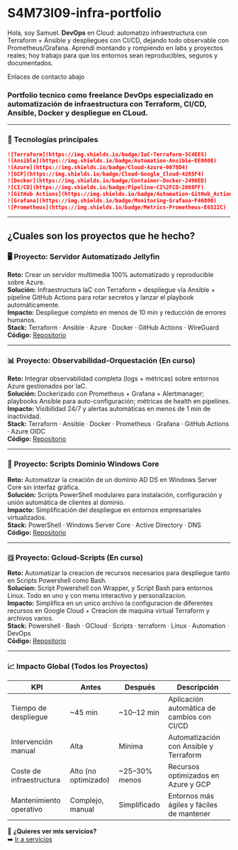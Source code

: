 

# S4M73l09-infra-portfolio

Hola, soy Samuel. **DevOps** en Cloud: automatizo infraestructura con Terraform + Ansible y despliegues con CI/CD, dejando todo observable con Prometheus/Grafana.
Aprendí montando y rompiendo en labs y proyectos reales; hoy trabajo para que los entornos sean reproducibles, seguros y documentados.

<p data-contact> Enlaces de contacto abajo </p>

### Portfolio tecnico como freelance DevOps especializado en automatización de infraestructura con **Terraform**, **CI/CD**, **Ansible**, **Docker** y despliegue en **CLoud**.
-------------------------------------------------------

### 🧰 Tecnologías principales
```md
![Terraform](https://img.shields.io/badge/IaC-Terraform-5C4EE5)
![Ansible](https://img.shields.io/badge/Automation-Ansible-EE0000)
![Azure](https://img.shields.io/badge/Cloud-Azure-0078D4)
![GCP](https://img.shields.io/badge/Cloud-Google_Cloud-4285F4)
![Docker](https://img.shields.io/badge/Container-Docker-2496ED)
![CI/CD](https://img.shields.io/badge/Pipeline-CI%2FCD-2088FF)
![GitHub Actions](https://img.shields.io/badge/Automation-GitHub_Actions-2088FF)
![Grafana](https://img.shields.io/badge/Monitoring-Grafana-F46800)
![Prometheus](https://img.shields.io/badge/Metrics-Prometheus-E6522C)
```
---

## ¿Cuales son los proyectos que he hecho?

### 🖥️ Proyecto: Servidor Automatizado Jellyfin

**Reto:** Crear un servidor multimedia 100% automatizado y reproducible sobre Azure.  
**Solución:** Infraestructura IaC con Terraform + despliegue vía Ansible + pipeline GitHub Actions para rotar secretos y lanzar el playbook automáticamente.  
**Impacto:** Despliegue completo en menos de 10 min y reducción de errores humanos.  
**Stack:** Terraform · Ansible · Azure · Docker · GitHub Actions · WireGuard  
**Código:** [Repositorio](https://github.com/S4M73l09/ProyectoServer)

---

### 📊 Proyecto: Observabilidad-Orquestación (En curso)

**Reto:** Integrar observabilidad completa (logs + métricas) sobre entornos Azure gestionados por IaC.  
**Solución:** Dockerizado con Prometheus + Grafana + Alertmanager; playbooks Ansible para auto-configuración; métricas de health en pipelines.  
**Impacto:** Visibilidad 24/7 y alertas automáticas en menos de 1 min de inactividad.  
**Stack:** Terraform · Ansible · Docker · Prometheus · Grafana · GitHub Actions · Azure OIDC  
**Código:** [Repositorio](https://github.com/S4M73l09/Obversabilidad-Obversility)

---

### 🧱 Proyecto: Scripts Dominio Windows Core

**Reto:** Automatizar la creación de un dominio AD DS en Windows Server Core sin interfaz gráfica.  
**Solución:** Scripts PowerShell modulares para instalación, configuración y unión automática de clientes al dominio.  
**Impacto:** Simplificación del despliegue en entornos empresariales virtualizados.  
**Stack:** PowerShell · Windows Server Core · Active Directory · DNS  
**Código:** [Repositorio](https://github.com/S4M73l09/scripts-guia-windows)

---

### 🇬 Proyecto: Gcloud-Scripts (En curso)

**Reto:** Automatizar la creacion de recursos necesarios para despliegue tanto en Scripts Powershell como Bash.  
**Solucion:** Script Powershell con Wrapper, y Script Bash para entornos Linux. Todo en uno y con menu interactivo y personalizacion.  
**Impacto:** Simplifica en un unico archivo la configuracion de diferentes recursos en Google Cloud + Creacion de maquina virtual Terraform y archivos varios.  
**Stack:** Powershell · Bash · GCloud · Scripts · terraform · Linux · Automation · DevOps  
**Código:** [Repositorio](https://github.com/S4M73l09/Gcloud-Script)  

---  

### 📈 Impacto Global (Todos los Proyectos)

| KPI | Antes | Después | Descripción |
|------|--------|----------|--------------|
| Tiempo de despliegue | ~45 min | ~10–12 min | Aplicación automática de cambios con CI/CD |
| Intervención manual | Alta | Mínima | Automatización con Ansible y Terraform |
| Coste de infraestructura | Alto (no optimizado) | ~25–30% menos | Recursos optimizados en Azure y GCP |
| Mantenimiento operativo | Complejo, manual | Simplificado | Entornos más ágiles y fáciles de mantener |


💼 **¿Quieres ver mis servicios?**  
➡️ [Ir a servicios](?section=services)
